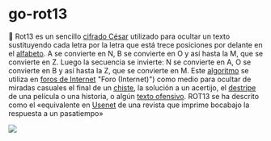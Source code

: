 # go-rot13

🏁  Rot13 es un sencillo [cifrado César](https://es.wikipedia.org/wiki/Cifrado_C%C3%A9sar) utilizado para ocultar un texto sustituyendo cada letra por la letra que está trece posiciones por delante en el [alfabeto](https://es.wikipedia.org/wiki/Alfabeto "Alfabeto"). A se convierte en N, B se convierte en O y así hasta la M, que se convierte en Z. Luego la secuencia se invierte: N se convierte en A, O se convierte en B y así hasta la Z, que se convierte en M. Este [algoritmo](https://es.wikipedia.org/wiki/Algoritmo "Algoritmo") se utiliza en [foros de Internet](https://es.wikipedia.org/wiki/Foro_(Internet)) "Foro (Internet)") como medio para ocultar de miradas casuales el final de un [chiste](https://es.wikipedia.org/wiki/Chiste "Chiste"), la solución a un acertijo, el [destripe](https://es.wikipedia.org/wiki/Destripe "Destripe") de una película o una historia, o algún [texto ofensivo](https://es.wikipedia.org/wiki/Palabrota "Palabrota"). ROT13 se ha descrito como el «equivalente en [Usenet](https://es.wikipedia.org/wiki/Usenet "Usenet") de una revista que imprime bocabajo la respuesta a un pasatiempo»

![](image/README/1623786584957.png)
